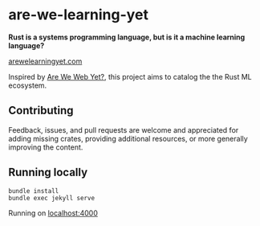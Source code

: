 # are-we-learning-yet

**Rust is a systems programming language, but is it a machine learning language?**

[arewelearningyet.com](http://arewelearningyet.com)

Inspired by [Are We Web Yet?](http://arewewebyet.org/), this project aims to catalog the the Rust ML ecosystem.

## Contributing

Feedback, issues, and pull requests are welcome and appreciated for adding missing crates,
providing additional resources, or more generally improving the content.

## Running locally
```
bundle install
bundle exec jekyll serve
```

Running on [localhost:4000](http://localhost:4000)

